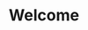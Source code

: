 ---
templateKey: index-page
title: Welcome
image: ../assets/World_map_green.png
heading: Welcome
subheading: Success stories of new Canadian immigrants
aboutus:
  title: About Us
  description: >
    Lorem ipsum dolor sit amet, consectetur adipiscing elit. Nam porta lacus erat, a pretium nisi volutpat sed. Aenean lobortis orci quis pretium aliquam. Pellentesque mollis nibh eget nibh pharetra, sed finibus erat efficitur. Vestibulum consectetur, ipsum ut placerat semper, lorem neque posuere erat, at ullamcorper neque ante tincidunt sem.
order: 1
---
